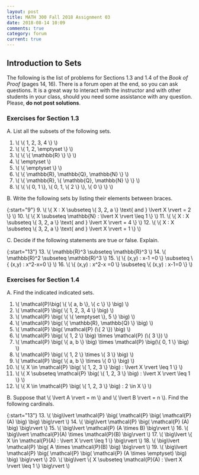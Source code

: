 ```yaml
---
layout: post
title: MATH 300 Fall 2018 Assignment 03
date: 2018-08-14 10:09
comments: true
category: forum
current: true
---
```


## Introduction to Sets

<div class="alert alert-info">
The following is the list of problems for Sections 1.3 and 1.4 of the <em>Book of Proof</em> (pages 14, 16).  There is a forum open at the end, so you can ask questions.  It is a great way to interact with the instructor and with other students in your class, should you need some assistance with any question. Please, <strong>do not post solutions</strong>.
</div>

### Exercises for Section 1.3

A. List all the subsets of the following sets.

1. \\( \\{ 1, 2, 3, 4 \\} \\)
2. \\( \\{ 1, 2, \emptyset \\} \\)
3. \\( \\{ \\{ \mathbb{R} \\} \\} \\) 
4. \\( \emptyset \\)
5. \\( \\{ \emptyset \\} \\)
6. \\( \\{ \mathbb{R}, \mathbb{Q}, \mathbb{N} \\} \\)
7. \\( \\{ \mathbb{R}, \\{ \mathbb{Q}, \mathbb{N} \\} \\} \\)
8. \\( \\{ \\{ 0, 1 \\}, \\{ 0, 1, \\{ 2 \\} \\}, \\{ 0 \\} \\} \\)


 B. Write the following sets by listing their elements between braces.

{:start="9"}
9. \\( \\{ X : X \subseteq \\{ 3, 2, a \\} \text{ and  } \lvert X \rvert = 2 \\} \\)
10. \\( \\{ X \\subseteq \mathbb{N} : \lvert X \rvert \leq 1 \\} \\)
11. \\( \\{ X : X \subseteq \\{ 3, 2, a \\} \text{ and  } \lvert X \rvert = 4 \\} \\)
12. \\( \\{ X : X \subseteq \\{ 3, 2, a \\} \text{ and  } \lvert X \rvert = 1 \\} \\)


 C. Decide if the following statements are true or false.  Explain.

{:start="13"}
13. \\( \mathbb{R}^3 \subseteq \mathbb{R}^3 \\)
14. \\( \mathbb{R}^2 \subseteq \mathbb{R}^3 \\)
15. \\( \\{ (x,y) : x-1 =0 \\} \subseteq \\{ (x,y) : x^2-x=0 \\} \\)
16. \\( \\{ (x,y) : x^2-x =0 \\} \subseteq \\{ (x,y) : x-1=0 \\} \\)

### Exercises for Section 1.4

A. Find the indicated indicated sets.

1. \\( \mathcal{P}\big( \\{ \\{ a, b \\}, \\{ c \\} \\} \big) \\)
2. \\( \mathcal{P} \big( \\{ 1, 2, 3, 4 \\} \big) \\)
3. \\( \mathcal{P} \big( \\{ \\{ \emptyset \\}, 5 \\} \big) \\)
4. \\( \mathcal{P} \big( \\{ \mathbb{R}, \mathbb{Q} \\} \big) \\)
5. \\( \mathcal{P} \big( \mathcal{P} (\\{ 2 \\}) \big) \\)
6. \\( \mathcal{P} \big( \\{ 1, 2 \\} \big) \times \mathcal{P} (\\{ 3 \\}) \\)
7. \\( \mathcal{P} \big( \\{ a, b \\} \big) \times \mathcal{P} \big(\\{ 0, 1 \\} \big) \\)
8. \\( \mathcal{P} \big( \\{ 1, 2 \\} \times \\{ 3 \\} \big) \\)
9. \\( \mathcal{P} \big( \\{ a, b \\} \times \\{ 0 \\} \big) \\)
10. \\( \\{ X \in \mathcal{P} \big( \\{ 1, 2, 3 \\} \big) : \lvert X \rvert \leq 1 \\} \\)
11. \\( \\{ X \subseteq \mathcal{P} \big( \\{ 1, 2, 3 \\} \big) : \lvert X \rvert \leq 1 \\} \\)
12. \\( \\{ X \in \mathcal{P} \big( \\{ 1, 2, 3 \\} \big) : 2 \in X \\} \\)


 B. Suppose that \\( \lvert A \rvert = m \\) and \\( \lvert B \rvert = n \\).  Find the following cardinals.

{:start="13"}
13. \\( \big\lvert \mathcal{P} \big( \mathcal{P} \big( \mathcal{P} (A) \big) \big) \big\rvert \\)
14. \\( \big\lvert \mathcal{P} \big( \mathcal{P} (A) \big) \big\rvert \\)
15. \\( \big\lvert \mathcal{P} (A \times B) \big\rvert \\)
16. \\( \big\lvert \mathcal{P}(A) \times \mathcal{P}(B) \big\rvert \\)
17. \\( \big\lvert \\{ X \in \mathcal{P}(A) : \lvert X \rvert \leq 1 \\} \big\rvert \\)
18. \\( \big\lvert \mathcal{P} \big( A \times \mathcal{P}(B) \big) \big\rvert \\)
19. \\( \big\lvert \mathcal{P} \big( \mathcal{P} \big( \mathcal{P} (A \times \emptyset) \big) \big) \big\rvert \\)
20. \\( \big\lvert \\{ X \subseteq \mathcal{P}(A) : \lvert X \rvert \leq 1 \\} \big\rvert \\)
